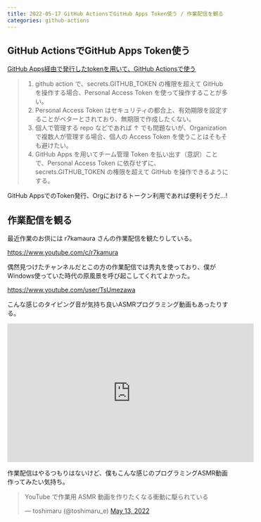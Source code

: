 ```yaml
---
title: 2022-05-17 GitHub ActionsでGitHub Apps Token使う / 作業配信を観る
categories: github-actions
---
```


## GitHub ActionsでGitHub Apps Token使う

[GitHub Apps経由で発行したtokenを用いて、GitHub Actionsで使う](https://zenn.dev/suzutan/articles/how-to-use-github-apps-token-in-github-actions)

> 1. github action で、secrets.GITHUB_TOKEN の権限を超えて GitHub を操作する場合、Personal Access Token を使って操作することが多い。
> 1. Personal Access Token はセキュリティの都合上、有効期限を設定することがベターとされており、無期限で作成したくない。
> 1. 個人で管理する repo などであれば ↑ でも問題ないが、Organization で複数人が管理する場合、個人の Access Token を使うことはそもそも避けたい。
> 1. GitHub Apps を用いてチーム管理 Token を払い出す（意訳）ことで、Personal Access Token に依存せずに、secrets.GITHUB_TOKEN の権限を超えて GitHub を操作できるようにする。

GitHub AppsでのToken発行、Orgにおけるトークン利用であれば便利そうだ...!

## 作業配信を観る

最近作業のお供には r7kamaura さんの作業配信を観たりしている。

<https://www.youtube.com/c/r7kamura>

偶然見つけたチャンネルだとこの方の作業配信では秀丸を使っており、僕がWindows使っていた時代の原風景を呼び起こしてくれてよかった。

<https://www.youtube.com/user/TsUmezawa>

こんな感じのタイピング音が気持ち良いASMRプログラミング動画もあったりする。

<iframe width="560" height="315" src="https://www.youtube.com/embed/J42SZXS-_Qo" title="YouTube video player" frameborder="0" allow="accelerometer; autoplay; clipboard-write; encrypted-media; gyroscope; picture-in-picture" allowfullscreen></iframe>

作業配信はやるつもりはないけど、僕もこんな感じのプログラミングASMR動画作ってみたい気持ち。

<blockquote class="twitter-tweet"><p lang="ja" dir="ltr">YouTube で作業用 ASMR 動画を作りたくなる衝動に駆られている</p>&mdash; toshimaru (@toshimaru_e) <a href="https://twitter.com/toshimaru_e/status/1524957313743740928?ref_src=twsrc%5Etfw">May 13, 2022</a></blockquote> <script async src="https://platform.twitter.com/widgets.js" charset="utf-8"></script>
